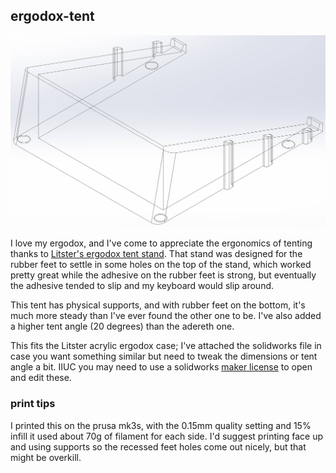 ## ergodox-tent

![design](img/wireframe.JPG)

I love my ergodox, and I've come to appreciate the ergonomics of tenting thanks to [Litster's ergodox tent stand](https://github.com/adereth/ergodox-tent). That stand was designed for the rubber feet to settle in some holes on the top of the stand, which worked pretty great while the adhesive on the rubber feet is strong, but eventually the adhesive tended to slip and my keyboard would slip around.

This tent has physical supports, and with rubber feet on the bottom, it's much more steady than I've ever found the other one to be. I've also added a higher tent angle (20 degrees) than the adereth one.

This fits the Litster acrylic ergodox case; I've attached the solidworks file in case you want something similar but need to tweak the dimensions or tent angle a bit. IIUC you may need to use a solidworks [maker license](https://discover.solidworks.com/3dexperience-solidworks-makers) to open and edit these.

### print tips

I printed this on the prusa mk3s, with the 0.15mm quality setting and 15% infill it used about 70g of filament for each side. I'd suggest printing face up and using supports so the recessed feet holes come out nicely, but that might be overkill.